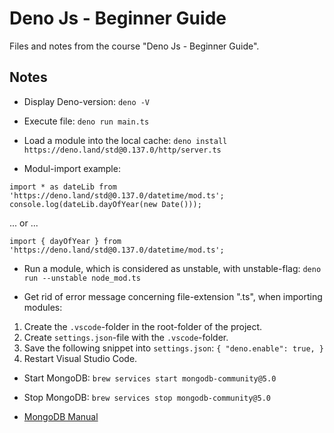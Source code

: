 # Deno Js - Beginner Guide

Files and notes from the course "Deno Js - Beginner Guide".

## Notes
- Display Deno-version: `deno -V`

- Execute file: `deno run main.ts`

- Load a module into the local cache: `deno install https://deno.land/std@0.137.0/http/server.ts`

- Modul-import example:

`import * as dateLib from 'https://deno.land/std@0.137.0/datetime/mod.ts';`
`console.log(dateLib.dayOfYear(new Date()));`

 ... or ...

`import { dayOfYear } from 'https://deno.land/std@0.137.0/datetime/mod.ts';`

- Run a module, which is considered as unstable, with unstable-flag: `deno run --unstable node_mod.ts`

- Get rid of error message concerning file-extension ".ts", when importing modules:
1. Create the `.vscode`-folder in the root-folder of the project.
2. Create `settings.json`-file with the `.vscode`-folder.
3. Save the following snippet into `settings.json`:
`{
  "deno.enable": true,
}`
4. Restart Visual Studio Code.

- Start MongoDB: `brew services start mongodb-community@5.0`

- Stop MongoDB: `brew services stop mongodb-community@5.0`

- [MongoDB Manual](https://www.mongodb.com/docs/manual/tutorial/install-mongodb-on-os-x/#install-mongodb-community-edition)




